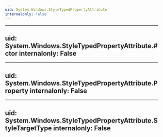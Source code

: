 ```yaml
---
uid: System.Windows.StyleTypedPropertyAttribute
internalonly: False
---
```


---
uid: System.Windows.StyleTypedPropertyAttribute.#ctor
internalonly: False
---

---
uid: System.Windows.StyleTypedPropertyAttribute.Property
internalonly: False
---

---
uid: System.Windows.StyleTypedPropertyAttribute.StyleTargetType
internalonly: False
---
